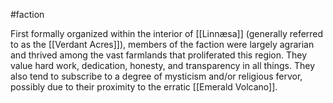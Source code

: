 #faction

First formally organized within the interior of [[Linnæsa]] (generally referred to as the [[Verdant Acres]]), members of the faction were largely agrarian and thrived among the vast farmlands that proliferated this region. They value hard work, dedication, honesty, and transparency in all things. They also tend to subscribe to a degree of mysticism and/or religious fervor, possibly due to their proximity to the erratic [[Emerald Volcano]].